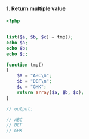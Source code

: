 #### 1. **Return multiple value**

```php
<?php


list($a, $b, $c) = tmp();
echo $a;
echo $b;
echo $c;

function tmp()
{
    $a = "ABC\n";
    $b = "DEF\n";
    $c = "GHK";
    return array($a, $b, $c);
}

// output:

// ABC
// DEF
// GHK
```
